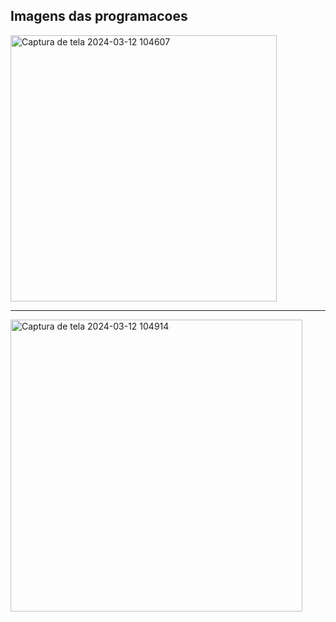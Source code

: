 ## Imagens das programacoes 

<img width="426" alt="Captura de tela 2024-03-12 104607" src="https://github.com/GabrielAngelon/Arduino/assets/149213303/28f5c3af-7adf-4deb-8a00-cd82b8b1f82e">
<hr>
<img width="467" alt="Captura de tela 2024-03-12 104914" src="https://github.com/GabrielAngelon/Arduino/assets/149213303/da01b712-3050-4365-8ac6-c3ae94364476">
